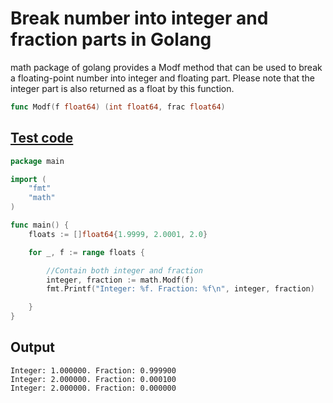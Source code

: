 # Break number into integer and fraction parts in Golang
math package of golang provides a Modf method that can be used to break a floating-point number into integer and floating part. Please note that the integer part is also returned as a float by this function.

```go
func Modf(f float64) (int float64, frac float64)
```

## [Test code](https://go.dev/play/p/z9--C7BGw1u)

```go
package main

import (
	"fmt"
	"math"
)

func main() {
	floats := []float64{1.9999, 2.0001, 2.0}

	for _, f := range floats {

		//Contain both integer and fraction
		integer, fraction := math.Modf(f)
		fmt.Printf("Integer: %f. Fraction: %f\n", integer, fraction)

	}
}
```

## Output
```
Integer: 1.000000. Fraction: 0.999900
Integer: 2.000000. Fraction: 0.000100
Integer: 2.000000. Fraction: 0.000000
```

